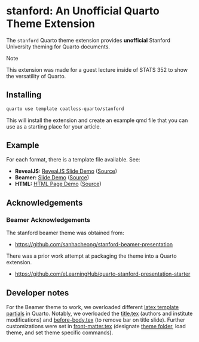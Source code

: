 # stanford: An Unofficial Quarto Theme Extension

The `stanford` Quarto theme extension provides **unofficial** Stanford University theming for Quarto documents. 

> [!NOTE]
>
> This extension was made for a guest lecture inside of STATS 352 to show the versatility of Quarto.
>

## Installing

```bash
quarto use template coatless-quarto/stanford
```

This will install the extension and create an example qmd file that you can use as a starting place for your article.

## Example

For each format, there is a template file available. See:

- **RevealJS:** [RevealJS Slide Demo](https://quarto.thecoatlessprofessor.com/stanford/demos/template-html.html) ([Source](docs/demos/template-revealjs.qmd))
- **Beamer:** [Slide Demo](https://quarto.thecoatlessprofessor.com/stanford/demos/template-beamer.pdf) ([Source](docs/demos/template-beamer.qmd))
- **HTML:** [HTML Page Demo](https://quarto.thecoatlessprofessor.com/stanford/demos/template-html.html) ([Source](docs/demos/template-html.qmd))

## Acknowledgements

### Beamer Acknowledgements 

The stanford beamer theme was obtained from:

- <https://github.com/sanhacheong/stanford-beamer-presentation>

There was a prior work attempt at packaging the theme into a Quarto extension. 

- <https://github.com/eLearningHub/quarto-stanford-presentation-starter>

## Developer notes

For the Beamer theme to work, we overloaded different [latex template partials](https://quarto.org/docs/journals/templates.html#latex-partials) in Quarto. Notably, we overloaded the [title.tex](https://github.com/quarto-dev/quarto-cli/blob/main/src/resources/formats/pdf/pandoc/title.tex) (authors and institute modifications) and [before-body.tex](https://github.com/quarto-dev/quarto-cli/blob/main/src/resources/formats/pdf/pandoc/before-body.tex) (to remove bar on title slide). Further customizations were set in [front-matter.tex](https://github.com/coatless-quarto/stanford/main/_extensions/stanford/beamer/front-matter.tex) (designate [theme folder](https://tex.stackexchange.com/a/284157/53878), load theme, and set theme specific commands).